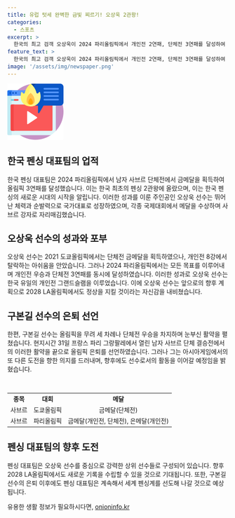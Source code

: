 ```yaml
---
title: 유럽 텃세 완벽한 금빛 찌르기! 오상욱 2관왕!
categories:
  - 스포츠
excerpt: >
  한국의 최고 검객 오상욱이 2024 파리올림픽에서 개인전 2연패, 단체전 3연패를 달성하여 펜싱 역사를 새로 썼다. 그의 뛰어난 순발력과 탁월한 기량은 10년 전 최연소 국가대표로부터 시작되었고, 이제는 한국 유일의 개인전 그랜드슬램을 달성했다. 이를 통해 그는 앞으로도 더욱 강해질 것으로 자신감을 내비쳤다. 함께하여 단체전 3연패를 이룬 맏형 구본길은 올림픽 은퇴를 선언하며 그의 탁월한 활약을 마무리했다.
feature_text: >
  한국의 최고 검객 오상욱이 2024 파리올림픽에서 개인전 2연패, 단체전 3연패를 달성하여 펜싱 역사를 새로 썼다. 그의 뛰어난 순발력과 탁월한 기량은 10년 전 최연소 국가대표로부터 시작되었고, 이제는 한국 유일의 개인전 그랜드슬램을 달성했다. 이를 통해 그는 앞으로도 더욱 강해질 것으로 자신감을 내비쳤다. 함께하여 단체전 3연패를 이룬 맏형 구본길은 올림픽 은퇴를 선언하며 그의 탁월한 활약을 마무리했다.
image: '/assets/img/newspaper.png'
---
```


<p><img src="/assets/img/news.png" alt="rentncar 속보" /></p>

<h2 data-ke-size="size26">한국 펜싱 대표팀의 업적</h2>

<p data-ke-size="size16">한국 펜싱 대표팀은 2024 파리올림픽에서 남자 사브르 단체전에서 금메달을 획득하여 올림픽 3연패를 달성했습니다. 이는 한국 최초의 펜싱 2관왕에 올랐으며, 이는 한국 펜싱의 새로운 시대의 시작을 알립니다. 이러한 성과를 이룬 주인공인 오상욱 선수는 뛰어난 체력과 순발력으로 국가대표로 성장하였으며, 각종 국제대회에서 메달을 수상하며 사브르 강자로 자리매김했습니다.</p>

<h2 data-ke-size="size26">오상욱 선수의 성과와 포부</h2>

<p data-ke-size="size16">오상욱 선수는 2021 도쿄올림픽에서는 단체전 금메달을 획득하였으나, 개인전 8강에서 탈락하는 아쉬움을 안았습니다. 그러나 2024 파리올림픽에서는 모든 목표를 이루어내며 개인전 우승과 단체전 3연패를 동시에 달성하였습니다. 이러한 성과로 오상욱 선수는 한국 유일의 개인전 그랜드슬램을 이루었습니다. 이에 오상욱 선수는 앞으로의 향후 계획으로 2028 LA올림픽에서도 정상을 지킬 것이라는 자신감을 내비쳤습니다.</p>

<h2 data-ke-size="size26">구본길 선수의 은퇴 선언</h2>

<p data-ke-size="size16">한편, 구본길 선수는 올림픽을 무려 세 차례나 단체전 우승을 차지하며 눈부신 활약을 펼쳤습니다. 현지시간 31일 프랑스 파리 그랑팔레에서 열린 남자 사브르 단체 결승전에서의 이러한 활약을 끝으로 올림픽 은퇴를 선언하였습니다. 그러나 그는 아시아게임에서의 또 다른 도전을 향한 의지를 드러내며, 향후에도 선수로서의 활동을 이어갈 예정임을 밝혔습니다.</p>

<p data-ke-size="size16">&nbsp;</p>

<table>
<tbody>
<tr>
<td style="text-align: center; height: 17px;"><b>종목</b></td>
<td style="text-align: center; height: 17px;"><b>대회</b></td>
<td style="text-align: center; height: 17px;"><b>메달</b></td>
</tr>
<tr>
<td style="text-align: center; height: 17px;">사브르</td>
<td style="text-align: center; height: 17px;">도쿄올림픽</td>
<td style="text-align: center; height: 17px;">금메달(단체전)</td>
</tr>
<tr>
<td style="text-align: center; height: 17px;">사브르</td>
<td style="text-align: center; height: 17px;">파리올림픽</td>
<td style="text-align: center; height: 17px;">금메달(개인전, 단체전), 은메달(개인전)</td>
</tr>
</tbody>
</table>

<h2 data-ke-size="size26">펜싱 대표팀의 향후 도전</h2>

<p data-ke-size="size16">펜싱 대표팀은 오상욱 선수를 중심으로 강력한 상위 선수들로 구성되어 있습니다. 향후 2028 LA올림픽에서도 새로운 기록을 수립할 수 있을 것으로 기대됩니다. 또한, 구본길 선수의 은퇴 이후에도 펜싱 대표팀은 계속해서 세계 펜싱계를 선도해 나갈 것으로 예상됩니다.</p>
유용한 생활 정보가 필요하시다면, <a href="https://onioninfo.kr" rel="dofollow">onioninfo.kr</a>



